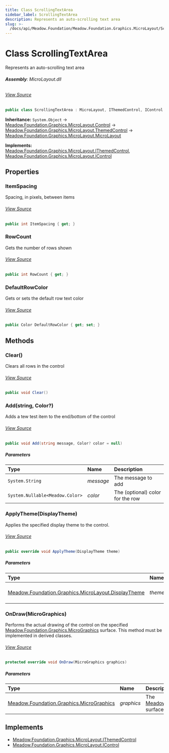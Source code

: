 ```yaml
---
title: Class ScrollingTextArea
sidebar_label: ScrollingTextArea
description: Represents an auto-scrolling text area
slug: >-
  /docs/api/Meadow.Foundation/Meadow.Foundation.Graphics.MicroLayout/ScrollingTextArea
---
```

# Class ScrollingTextArea
Represents an auto-scrolling text area

###### **Assembly**: MicroLayout.dll
###### [View Source](https://github.com/WildernessLabs/Meadow.Foundation.git/blob/develop/Source/Meadow.Foundation.Libraries_and_Frameworks/Graphics.MicroLayout/Driver/Controls/ScrollingTextArea.cs#L6)
```csharp title="Declaration"
public class ScrollingTextArea : MicroLayout, IThemedControl, IControl
```
**Inheritance:** `System.Object` -> [Meadow.Foundation.Graphics.MicroLayout.Control](../Meadow.Foundation.Graphics.MicroLayout/Control) -> [Meadow.Foundation.Graphics.MicroLayout.ThemedControl](../Meadow.Foundation.Graphics.MicroLayout/ThemedControl) -> [Meadow.Foundation.Graphics.MicroLayout.MicroLayout](../Meadow.Foundation.Graphics.MicroLayout/MicroLayout)

**Implements:**  
[Meadow.Foundation.Graphics.MicroLayout.IThemedControl](../Meadow.Foundation.Graphics.MicroLayout/IThemedControl), [Meadow.Foundation.Graphics.MicroLayout.IControl](../Meadow.Foundation.Graphics.MicroLayout/IControl)

## Properties
### ItemSpacing
Spacing, in pixels, between items
###### [View Source](https://github.com/WildernessLabs/Meadow.Foundation.git/blob/develop/Source/Meadow.Foundation.Libraries_and_Frameworks/Graphics.MicroLayout/Driver/Controls/ScrollingTextArea.cs#L16)
```csharp title="Declaration"
public int ItemSpacing { get; }
```
### RowCount
Gets the number of rows shown
###### [View Source](https://github.com/WildernessLabs/Meadow.Foundation.git/blob/develop/Source/Meadow.Foundation.Libraries_and_Frameworks/Graphics.MicroLayout/Driver/Controls/ScrollingTextArea.cs#L21)
```csharp title="Declaration"
public int RowCount { get; }
```
### DefaultRowColor
Gets or sets the default row text color
###### [View Source](https://github.com/WildernessLabs/Meadow.Foundation.git/blob/develop/Source/Meadow.Foundation.Libraries_and_Frameworks/Graphics.MicroLayout/Driver/Controls/ScrollingTextArea.cs#L26)
```csharp title="Declaration"
public Color DefaultRowColor { get; set; }
```
## Methods
### Clear()
Clears all rows in the control
###### [View Source](https://github.com/WildernessLabs/Meadow.Foundation.git/blob/develop/Source/Meadow.Foundation.Libraries_and_Frameworks/Graphics.MicroLayout/Driver/Controls/ScrollingTextArea.cs#L69)
```csharp title="Declaration"
public void Clear()
```
### Add(string, Color?)
Adds a tew test item to the end/bottom of the control
###### [View Source](https://github.com/WildernessLabs/Meadow.Foundation.git/blob/develop/Source/Meadow.Foundation.Libraries_and_Frameworks/Graphics.MicroLayout/Driver/Controls/ScrollingTextArea.cs#L83)
```csharp title="Declaration"
public void Add(string message, Color? color = null)
```

##### Parameters

| Type | Name | Description |
|:--- |:--- |:--- |
| `System.String` | *message* | The message to add |
| `System.Nullable<Meadow.Color>` | *color* | The (optional) color for the row |

### ApplyTheme(DisplayTheme)
Applies the specified display theme to the control.
###### [View Source](https://github.com/WildernessLabs/Meadow.Foundation.git/blob/develop/Source/Meadow.Foundation.Libraries_and_Frameworks/Graphics.MicroLayout/Driver/Controls/ScrollingTextArea.cs#L104)
```csharp title="Declaration"
public override void ApplyTheme(DisplayTheme theme)
```

##### Parameters

| Type | Name | Description |
|:--- |:--- |:--- |
| [Meadow.Foundation.Graphics.MicroLayout.DisplayTheme](../Meadow.Foundation.Graphics.MicroLayout/DisplayTheme) | *theme* | The display theme to apply. |

### OnDraw(MicroGraphics)
Performs the actual drawing of the control on the specified [Meadow.Foundation.Graphics.MicroGraphics](../Meadow.Foundation.Graphics/MicroGraphics) surface.
This method must be implemented in derived classes.
###### [View Source](https://github.com/WildernessLabs/Meadow.Foundation.git/blob/develop/Source/Meadow.Foundation.Libraries_and_Frameworks/Graphics.MicroLayout/Driver/Controls/ScrollingTextArea.cs#L113)
```csharp title="Declaration"
protected override void OnDraw(MicroGraphics graphics)
```

##### Parameters

| Type | Name | Description |
|:--- |:--- |:--- |
| [Meadow.Foundation.Graphics.MicroGraphics](../Meadow.Foundation.Graphics/MicroGraphics) | *graphics* | The [Meadow.Foundation.Graphics.MicroGraphics](../Meadow.Foundation.Graphics/MicroGraphics) surface to draw the control on. |


## Implements

* [Meadow.Foundation.Graphics.MicroLayout.IThemedControl](../Meadow.Foundation.Graphics.MicroLayout/IThemedControl)
* [Meadow.Foundation.Graphics.MicroLayout.IControl](../Meadow.Foundation.Graphics.MicroLayout/IControl)
